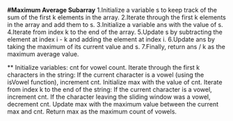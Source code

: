 **#Maximum Average Subarray**
1.Initialize a variable s to keep track of the sum of the first k elements in the array.
2.Iterate through the first k elements in the array and add them to s.
3.Initialize a variable ans with the value of s.
4.Iterate from index k to the end of the array.
5.Update s by subtracting the element at index i - k and adding the element at index i.
6.Update ans by taking the maximum of its current value and s.
7.Finally, return ans / k as the maximum average value.

**
Initialize variables: cnt for vowel count.
Iterate through the first k characters in the string:
If the current character is a vowel (using the isVowel function), increment cnt.
Initialize max with the value of cnt.
Iterate from index k to the end of the string:
If the current character is a vowel, increment cnt.
If the character leaving the sliding window was a vowel, decrement cnt.
Update max with the maximum value between the current max and cnt.
Return max as the maximum count of vowels.


